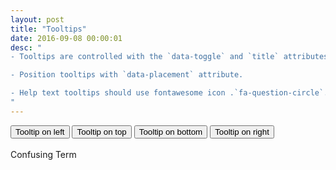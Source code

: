 ```yaml
---
layout: post
title: "Tooltips"
date: 2016-09-08 00:00:01
desc: "
- Tooltips are controlled with the `data-toggle` and `title` attributes.

- Position tooltips with `data-placement` attribute.

- Help text tooltips should use fontawesome icon .`fa-question-circle`. The default font size is `14px` and color is `#333`.
"
---
```

<div>
    <button type="button" class="btn btn-xs btn-primary" data-toggle="tooltip" data-placement="left" title="Tooltip on left">Tooltip on left</button>
    <button type="button" class="btn btn-xs btn-primary" data-toggle="tooltip" data-placement="top" title="Tooltip on top">Tooltip on top</button>
    <button type="button" class="btn btn-xs btn-primary" data-toggle="tooltip" data-placement="bottom" title="Tooltip on bottom">Tooltip on bottom</button>
    <button type="button" class="btn btn-xs btn-primary" data-toggle="tooltip" data-placement="right" title="Tooltip on right">Tooltip on right</button>
    <br />
    <br />
    Confusing Term <i class="fa fa-question-circle" data-toggle="tooltip" data-placement="top" title="'Confusing' means that it is difficult to understand. 'Term' is a word used to describe something."></i>
</div>